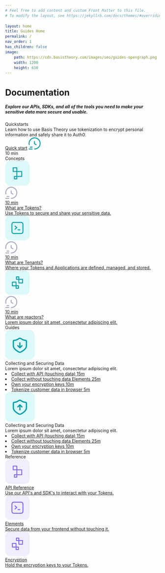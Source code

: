 ```yaml
---
# Feel free to add content and custom Front Matter to this file.
# To modify the layout, see https://jekyllrb.com/docs/themes/#overriding-theme-defaults

layout: home
title: Guides Home
permalink: /
nav_order: 1
has_children: false
image:
    path: https://cdn.basistheory.com/images/seo/guides-opengraph.png
    width: 1200
    height: 630
---
```


<html>
    <head>
        <meta charset="utf-8">
        <title>Basis Theory Overview</title>
    </head>
    <body class="home-page">
        <h1>Documentation</h1>
        <h5>Explore our APIs, SDKs, and all of the tools you need to make your sensitive data more secure and usable.</h5>
        <div class="quickstarts">
            <div class="quickstart-info">
                <div class="quickstart-header">Quickstarts</div>
                <div class="quickstart-subtitle">Learn how to use Basis Theory use tokenization to encrypt personal information and safely share it to Auth0.</div>
                <div class="quickstart-action">
                    <a href="/getting_started">Quick start</a>
                    <img src="./assets/images/icons/blue-time.svg" alt="time-icon">
                    <div>10 min</div>
                </div>
            </div>
        </div>
        <div class="sub-header">
            Concepts
        </div>
        <div class="cards">
            <a class="card" href="/concepts/what-ar-atomic-tokens">
                <div class="icon-and-time-estimate">
                    <img src="./assets/images/icons/blue-token.svg">
                    <div class="time-estimate">
                        <img src="./assets/images/icons/grey-time.svg" alt="time-icon">
                        <div>10 min</div>
                    </div>
                </div>
                <!-- Replace with Applications? -->
                <div class="card-title">What are Tokens?</div>
                <div>Use Tokens to secure and share your sensitive data.</div>
            </a>
            <a class="card" href="/concepts/what-ar-atomic-tokens">
                <div class="icon-and-time-estimate">
                    <img src="./assets/images/icons/blue-terminal.svg">
                    <div class="time-estimate">
                        <img src="./assets/images/icons/grey-time.svg" alt="time-icon">
                        <div>10 min</div>
                    </div>
                </div>
                <div class="card-title">What are Tenants?</div>
                <div>Where your Tokens and Applications are defined, managed, and stored.</div>
            </a>
            <a class="card" href="/concepts/what-ar-atomic-tokens">
                <div class="icon-and-time-estimate">
                    <img src="./assets/images/icons/blue-reactor.svg">
                    <div class="time-estimate">
                        <img src="./assets/images/icons/grey-time.svg" alt="time-icon">
                        <div>10 min</div>
                    </div>
                </div>
                <!-- Replace with Proxy? -->
                <div class="card-title">What are reactors?</div>
                <div>Lorem ipsum dolor sit amet, consectetur adipiscing elit.</div>
            </a>
        </div>
        <div class="sub-header">
            Guides
        </div>
        <div class="cards">
            <div class="card guide">
                <div class="icon-and-guides">
                    <!-- Guides having to do with collecting information -->
                    <img src="./assets/images/icons/shield-down-arrow.svg" alt="shield-down-arrow">
                    <div class="guides">
                        <div class="card-title">Collecting and Securing Data</div>
                        <div>Lorem ipsum dolor sit amet, consectetur adipiscing elit.</div>
                        <div class="guides-list">
                            <li><a href="/concepts/what-are-atomic-tokens">Collect with API (touching data) <span class="guide-time-estimate">15m</span></a></li>
                            <li><a href="/concepts/what-are-atomic-tokens">Collect without touching data Elements <span class="guide-time-estimate">25m</span></a></li>
                            <li><a href="/concepts/what-are-atomic-tokens">Own your encryption keys <span class="guide-time-estimate">10m</span></a></li>
                            <li><a href="/concepts/what-are-atomic-tokens">Tokenize customer data in browser <span class="guide-time-estimate">5m</span></a></li>
                        </div>
                    </div>
                </div>
            </div>
            <div class="card guide">
                <div class="icon-and-guides">
                    <!-- Guides having to do with processing information -->
                    <img src="./assets/images/icons/shield-up-arrow.svg" alt="shield-up-arrow">
                    <div class="guides">
                        <div class="card-title">Collecting and Securing Data</div>
                        <div>Lorem ipsum dolor sit amet, consectetur adipiscing elit.</div>
                        <div class="guides-list">
                            <li><a href="/concepts/what-are-atomic-tokens">Collect with API (touching data) <span class="guide-time-estimate">15m</span></a></li>
                            <li><a href="/concepts/what-are-atomic-tokens">Collect without touching data Elements <span class="guide-time-estimate">25m</span></a></li>
                            <li><a href="/concepts/what-are-atomic-tokens">Own your encryption keys <span class="guide-time-estimate">10m</span></a></li>
                            <li><a href="/concepts/what-are-atomic-tokens">Tokenize customer data in browser <span class="guide-time-estimate">5m</span></a></li>
                        </div>
                    </div>
                </div>
            </div>
        </div>
        <div class="sub-header">
            Reference
        </div>
        <div class="cards">
            <a class="card" href="/concepts/what-ar-atomic-tokens">
                <div class="icon-and-time-estimate">
                    <img src="./assets/images/icons/purple-token.svg">
                </div>
                <div class="card-title">API Reference</div>
                <div>Use our API's and SDK's to interact with your Tokens.</div>
            </a>
            <a class="card" href="/concepts/what-ar-atomic-tokens">
                <div class="icon-and-time-estimate">
                    <img src="./assets/images/icons/purple-terminal.svg">
                </div>
                <div class="card-title">Elements</div>
                <div>Secure data from your frontend without touching it.</div>
            </a>
            <a class="card" href="/concepts/what-ar-atomic-tokens">
                <div class="icon-and-time-estimate">
                    <img src="./assets/images/icons/purple-reactor.svg">
                </div>
                <div class="card-title">Encryption</div>
                <div>Hold the encryption keys to your Tokens.</div>
            </a>
        </div>
    </body>
</html>